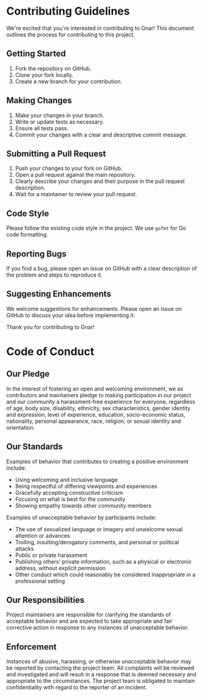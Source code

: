 # Contributing Guidelines

We're excited that you're interested in contributing to Gnar! This document outlines the process for contributing to this project.

## Getting Started

1. Fork the repository on GitHub.
2. Clone your fork locally.
3. Create a new branch for your contribution.

## Making Changes

1. Make your changes in your branch.
2. Write or update tests as necessary.
3. Ensure all tests pass.
4. Commit your changes with a clear and descriptive commit message.

## Submitting a Pull Request

1. Push your changes to your fork on GitHub.
2. Open a pull request against the main repository.
3. Clearly describe your changes and their purpose in the pull request description.
4. Wait for a maintainer to review your pull request.

## Code Style

Please follow the existing code style in the project. We use `gofmt` for Go code formatting.

## Reporting Bugs

If you find a bug, please open an issue on GitHub with a clear description of the problem and steps to reproduce it.

## Suggesting Enhancements

We welcome suggestions for enhancements. Please open an issue on GitHub to discuss your idea before implementing it.

Thank you for contributing to Gnar!

# Code of Conduct

## Our Pledge

In the interest of fostering an open and welcoming environment, we as contributors and maintainers pledge to making participation in our project and our community a harassment-free experience for everyone, regardless of age, body size, disability, ethnicity, sex characteristics, gender identity and expression, level of experience, education, socio-economic status, nationality, personal appearance, race, religion, or sexual identity and orientation.

## Our Standards

Examples of behavior that contributes to creating a positive environment include:

* Using welcoming and inclusive language
* Being respectful of differing viewpoints and experiences
* Gracefully accepting constructive criticism
* Focusing on what is best for the community
* Showing empathy towards other community members

Examples of unacceptable behavior by participants include:

* The use of sexualized language or imagery and unwelcome sexual attention or advances
* Trolling, insulting/derogatory comments, and personal or political attacks
* Public or private harassment
* Publishing others' private information, such as a physical or electronic address, without explicit permission
* Other conduct which could reasonably be considered inappropriate in a professional setting

## Our Responsibilities

Project maintainers are responsible for clarifying the standards of acceptable behavior and are expected to take appropriate and fair corrective action in response to any instances of unacceptable behavior.

## Enforcement

Instances of abusive, harassing, or otherwise unacceptable behavior may be reported by contacting the project team. All complaints will be reviewed and investigated and will result in a response that is deemed necessary and appropriate to the circumstances. The project team is obligated to maintain confidentiality with regard to the reporter of an incident.